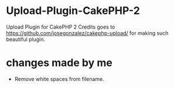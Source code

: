 # Upload-Plugin-CakePHP-2
Upload Plugin for CakePHP 2
Credits goes to https://github.com/josegonzalez/cakephp-upload/ for making such beautiful plugin.

# changes made by me
- Remove white spaces from filename.
